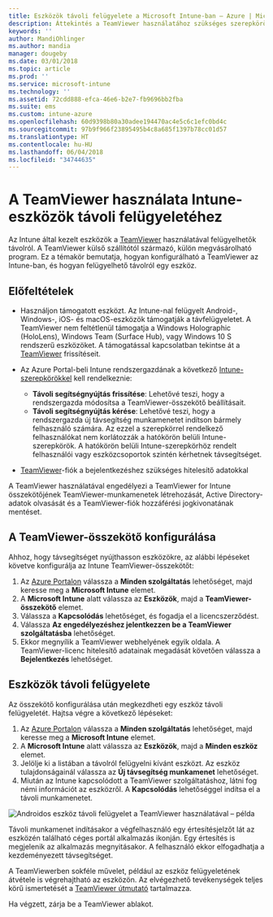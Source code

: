 ```yaml
---
title: Eszközök távoli felügyelete a Microsoft Intune-ban – Azure | Microsoft Docs
description: Áttekintés a TeamViewer használatához szükséges szerepkörökről, és a TeamViewer-összekötő telepítéséről, valamint lépésenkénti útmutató eszközök távoli felügyeletéhez a Microsoft Intune használatával az Azure Portalon
keywords: ''
author: MandiOhlinger
ms.author: mandia
manager: dougeby
ms.date: 03/01/2018
ms.topic: article
ms.prod: ''
ms.service: microsoft-intune
ms.technology: ''
ms.assetid: 72cdd888-efca-46e6-b2e7-fb9696bb2fba
ms.suite: ems
ms.custom: intune-azure
ms.openlocfilehash: 60d9398b80a30adee194470ac4e5c6c1efc0bd4c
ms.sourcegitcommit: 97b9f966f23895495b4c8a685f1397b78cc01d57
ms.translationtype: HT
ms.contentlocale: hu-HU
ms.lasthandoff: 06/04/2018
ms.locfileid: "34744635"
---
```

# <a name="use-teamviewer-to-remotely-administer-intune-devices"></a>A TeamViewer használata Intune-eszközök távoli felügyeletéhez

Az Intune által kezelt eszközök a [TeamViewer](https://www.teamviewer.com) használatával felügyelhetők távolról. A TeamViewer külső szállítótól származó, külön megvásárolható program. Ez a témakör bemutatja, hogyan konfigurálható a TeamViewer az Intune-ban, és hogyan felügyelhető távolról egy eszköz. 

## <a name="prerequisites"></a>Előfeltételek

- Használjon támogatott eszközt. Az Intune-nal felügyelt Android-, Windows-, iOS- és macOS-eszközök támogatják a távfelügyeletet. A TeamViewer nem feltétlenül támogatja a Windows Holographic (HoloLens), Windows Team (Surface Hub), vagy Windows 10 S rendszerű eszközöket. A támogatással kapcsolatban tekintse át a [TeamViewer](https://www.teamviewer.com) frissítéseit.

- Az Azure Portal-beli Intune rendszergazdának a következő [Intune-szerepkörökkel](role-based-access-control.md) kell rendelkeznie:  

    - **Távoli segítségnyújtás frissítése**: Lehetővé teszi, hogy a rendszergazda módosítsa a TeamViewer-összekötő beállításait.
    - **Távoli segítségnyújtás kérése**: Lehetővé teszi, hogy a rendszergazda új távsegítség munkamenetet indítson bármely felhasználó számára. Az ezzel a szerepkörrel rendelkező felhasználókat nem korlátozzák a hatókörön belüli Intune-szerepkörök. A hatókörön belüli Intune-szerepkörhöz rendelt felhasználói vagy eszközcsoportok szintén kérhetnek távsegítséget. 

- [TeamViewer](https://www.teamviewer.com)-fiók a bejelentkezéshez szükséges hitelesítő adatokkal

A TeamViewer használatával engedélyezi a TeamViewer for Intune összekötőjének TeamViewer-munkamenetek létrehozását, Active Directory-adatok olvasását és a TeamViewer-fiók hozzáférési jogkivonatának mentéset.

## <a name="configure-the-teamviewer-connector"></a>A TeamViewer-összekötő konfigurálása

Ahhoz, hogy távsegítséget nyújthasson eszközökre, az alábbi lépéseket követve konfigurálja az Intune TeamViewer-összekötőt:

1. Az [Azure Portalon](https://portal.azure.com) válassza a **Minden szolgáltatás** lehetőséget, majd keresse meg a **Microsoft Intune** elemet.
2. A **Microsoft Intune** alatt válassza az **Eszközök**, majd a **TeamViewer-összekötő** elemet.
3. Válassza a **Kapcsolódás** lehetőséget, és fogadja el a licencszerződést.
4. Válassza **Az engedélyezéshez jelentkezzen be a TeamViewer szolgáltatásba** lehetőséget.
5. Ekkor megnyílik a TeamViewer webhelyének egyik oldala. A TeamViewer-licenc hitelesítő adatainak megadását követően válassza a **Bejelentkezés** lehetőséget.

## <a name="remotely-administer-a-device"></a>Eszközök távoli felügyelete

Az összekötő konfigurálása után megkezdheti egy eszköz távoli felügyeletét. Hajtsa végre a következő lépéseket: 

1. Az [Azure Portalon](https://portal.azure.com) válassza a **Minden szolgáltatás** lehetőséget, majd keresse meg a **Microsoft Intune** elemet.
2. A **Microsoft Intune** alatt válassza az **Eszközök**, majd a **Minden eszköz** elemet.
3. Jelölje ki a listában a távolról felügyelni kívánt eszközt. Az eszköz tulajdonságainál válassza az **Új távsegítség munkamenet** lehetőséget.
4. Miután az Intune kapcsolódott a TeamViewer szolgáltatáshoz, látni fog némi információt az eszközről. A **Kapcsolódás** lehetőséggel indítsa el a távoli munkamenetet.

![Androidos eszköz távoli felügyelet a TeamViewer használatával – példa](./media/android-teamviewer.png)

Távoli munkamenet indításakor a végfelhasználó egy értesítésjelzőt lát az eszközén található céges portál alkalmazás ikonján. Egy értesítés is megjelenik az alkalmazás megnyitásakor. A felhasználó ekkor elfogadhatja a kezdeményezett távsegítséget.

A TeamViewerben sokféle művelet, például az eszköz felügyeletének átvétele is végrehajtható az eszközön. Az elvégezhető tevékenységek teljes körű ismertetését a [TeamViewer útmutató](https://www.teamviewer.com/support/documents/) tartalmazza.

Ha végzett, zárja be a TeamViewer ablakot.